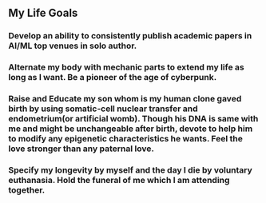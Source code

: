 ## My Life Goals
### Develop an ability to consistently publish academic papers in AI/ML top venues in solo author.
### Alternate my body with mechanic parts to extend my life as long as I want. Be a pioneer of the age of cyberpunk.
### Raise and Educate my son whom is my human clone gaved birth by using somatic-cell nuclear transfer and endometrium(or artificial womb). Though his DNA is same with me and might be unchangeable after birth, devote to help him to modify any epigenetic characteristics he wants. Feel the love stronger than any paternal love. 
### Specify my longevity by myself and the day I die by voluntary euthanasia. Hold the funeral of me which I am attending together.

<!--
**nonconvexopt/nonconvexopt** is a ✨ _special_ ✨ repository because its `README.md` (this file) appears on your GitHub profile.

Here are some ideas to get you started:

- 🔭 I’m currently working on ...
- 🌱 I’m currently learning ...
- 👯 I’m looking to collaborate on ...
- 🤔 I’m looking for help with ...
- 💬 Ask me about ...
- 📫 How to reach me: ...
- 😄 Pronouns: ...
- ⚡ Fun fact: ...
-->
